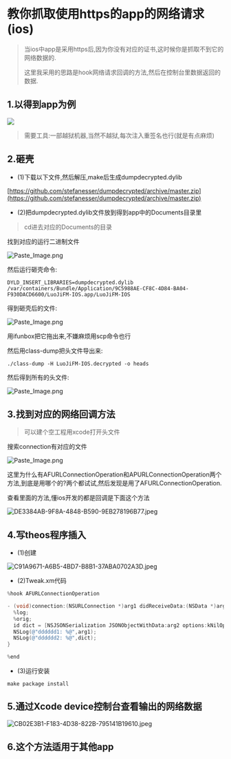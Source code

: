 # 教你抓取使用https的app的网络请求(ios)

> 当ios中app是采用https后,因为你没有对应的证书,这时候你是抓取不到它的网络数据的.
>
> 这里我采用的思路是hook网络请求回调的方法,然后在控制台里数据返回的数据.



## 1.以得到app为例

![](http://upload-images.jianshu.io/upload_images/546464-5a2416571241ac97.png?imageMogr2/auto-orient/strip%7CimageView2/2/w/1240)

> 需要工具:一部越狱机器,当然不越狱,每次注入重签名也行(就是有点麻烦)

## 2.砸壳

* (1)下载以下文件,然后解压,make后生成dumpdecrypted.dylib

[https://github.com/stefanesser/dumpdecrypted/archive/master.zip](https://github.com/stefanesser/dumpdecrypted/archive/master.zip)

* (2)把dumpdecrypted.dylib文件放到得到app中的Documents目录里

> cd进去对应的Documents的目录

找到对应的运行二进制文件

![Paste_Image.png](http://upload-images.jianshu.io/upload_images/546464-6a70c34062f91b2e.png?imageMogr2/auto-orient/strip%7CimageView2/2/w/1240)

然后运行砸壳命令:

```shell
DYLD_INSERT_LIBRARIES=dumpdecrypted.dylib /var/containers/Bundle/Application/9C5988AE-CF8C-4D84-BA04-F930DACD6600/LuoJiFM-IOS.app/LuoJiFM-IOS
```

得到砸壳后的文件:

![Paste_Image.png](http://upload-images.jianshu.io/upload_images/546464-72cc203637b5d248.png?imageMogr2/auto-orient/strip%7CimageView2/2/w/1240)

用ifunbox把它拖出来,不嫌麻烦用scp命令也行

然后用class-dump把头文件导出来:

```shell
./class-dump -H LuoJiFM-IOS.decrypted -o heads
```

然后得到所有的头文件:

![Paste_Image.png](http://upload-images.jianshu.io/upload_images/546464-4538208681468a22.png?imageMogr2/auto-orient/strip%7CimageView2/2/w/1240)

## 3.找到对应的网络回调方法

> 可以建个空工程用xcode打开头文件

搜索connection有对应的文件

![Paste_Image.png](http://upload-images.jianshu.io/upload_images/546464-1e9059a2fa10e63b.png?imageMogr2/auto-orient/strip%7CimageView2/2/w/1240)

这里为什么有AFURLConnectionOperation和APURLConnectionOperation两个方法,到底是用哪个的?两个都试试,然后发现是用了AFURLConnectionOperation.

查看里面的方法,懂ios开发的都是回调是下面这个方法

![DE3384AB-9F8A-4848-B590-9EB278196B77.jpeg](http://upload-images.jianshu.io/upload_images/546464-808668f571361365.jpeg?imageMogr2/auto-orient/strip%7CimageView2/2/w/1240)



## 4.写theos程序插入

* (1)创建

![C91A9671-A6B5-4BD7-B8B1-37ABA0702A3D.jpeg](http://upload-images.jianshu.io/upload_images/546464-2a82574074d8f7e3.jpeg?imageMogr2/auto-orient/strip%7CimageView2/2/w/1240)

* (2)Tweak.xm代码

```objective-c
%hook AFURLConnectionOperation

- (void)connection:(NSURLConnection *)arg1 didReceiveData:(NSData *)arg2 {
  %log;
  %orig;
  id dict = [NSJSONSerialization JSONObjectWithData:arg2 options:kNilOptions error:nil];
  NSLog(@"dddddd1: %@",arg1);
  NSLog(@"dddddd2: %@",dict);
}

%end
```

* (3)运行安装

```shell
make package install
```

## 5.通过Xcode device控制台查看输出的网络数据

![CB02E3B1-F183-4D38-822B-795141B19610.jpeg](http://upload-images.jianshu.io/upload_images/546464-dfc5096cfac30625.jpeg?imageMogr2/auto-orient/strip%7CimageView2/2/w/1240)

 ## 6.这个方法适用于其他app

